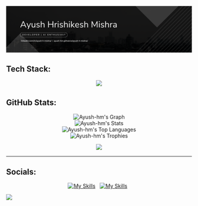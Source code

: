 <img src="Github Banner.png"/>

## Tech Stack:
<p align="center">
  <a href="https://skillicons.dev">
    <img src="https://skillicons.dev/icons?i=java,py,js,html,css,nodejs,express,react,bootstrap,tailwind,figma,tensorflow" />
  </a>
</p>


## GitHub Stats: 
<div style: align="center">

![Ayush-hm's Graph](http://github-profile-summary-cards.vercel.app/api/cards/profile-details?username=Ayush-hm&theme=midnight_purple) <br/>
![Ayush-hm's Stats](https://github-readme-stats.vercel.app/api?username=Ayush-hm&theme=midnight-purple&show_icons=true&hide_border=true&count_private=true) <br/>
![Ayush-hm's Top Languages](https://github-readme-stats.vercel.app/api/top-langs/?username=Ayush-hm&theme=midnight-purple&show_icons=true&hide_border=true&layout=compact)<br/>
![Ayush-hm's Trophies](https://github-profile-trophy.vercel.app/?username=Ayush-hm&row=1&theme=darkhub&no-frame=true)

  
</div>

<div align="center">

  ![](https://quotes-github-readme.vercel.app/api?type=horizontal&theme=radical&no-frame=true)
</div>

---
## Socials:
<div align="center"> 
  
<a href="https://www.linkedin.com/in/ayush-h-mishra/">![My Skills](https://skillicons.dev/icons?i=linkedin)</a> &nbsp;
<a href="https://twitter.com/AyushHrishikesh">![My Skills](https://skillicons.dev/icons?i=twitter)</a> &nbsp;

</div>

[![](https://visitcount.itsvg.in/api?id=Ayush-hm&icon=0&color=0)](https://visitcount.itsvg.in)


